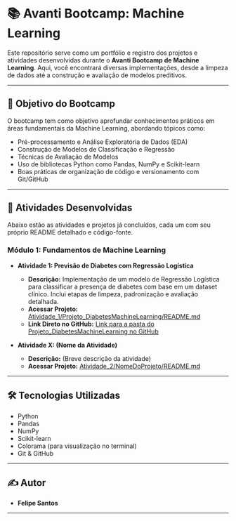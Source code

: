 # 📚 Avanti Bootcamp: Machine Learning

Este repositório serve como um portfólio e registro dos projetos e atividades desenvolvidas durante o **Avanti Bootcamp de Machine Learning**. Aqui, você encontrará diversas implementações, desde a limpeza de dados até a construção e avaliação de modelos preditivos.

---

## 🚀 Objetivo do Bootcamp

O bootcamp tem como objetivo aprofundar conhecimentos práticos em áreas fundamentais da Machine Learning, abordando tópicos como:

* Pré-processamento e Análise Exploratória de Dados (EDA)
* Construção de Modelos de Classificação e Regressão
* Técnicas de Avaliação de Modelos
* Uso de bibliotecas Python como Pandas, NumPy e Scikit-learn
* Boas práticas de organização de código e versionamento com Git/GitHub

---

## 📝 Atividades Desenvolvidas

Abaixo estão as atividades e projetos já concluídos, cada um com seu próprio README detalhado e código-fonte.

### **Módulo 1: Fundamentos de Machine Learning**

* **Atividade 1: Previsão de Diabetes com Regressão Logística**
    * **Descrição:** Implementação de um modelo de Regressão Logística para classificar a presença de diabetes com base em um dataset clínico. Inclui etapas de limpeza, padronização e avaliação detalhada.
    * **Acessar Projeto:** [Atividade_1/Projeto_DiabetesMachineLearning/README.md](Atividade_1/Projeto_DiabetesMachineLearning/README.md)
    * **Link Direto no GitHub:** [Link para a pasta do Projeto_DiabetesMachineLearning no GitHub](https://github.com/Lipesti/Avanti-Bootcamp/tree/main/Atividade_1/Projeto_DiabetesMachineLearning) 


* **Atividade X: (Nome da Atividade)**
    * **Descrição:** (Breve descrição da atividade)
    * **Acessar Projeto:** [Atividade_2/NomeDoProjeto/README.md](Atividade_2/NomeDoProjeto/README.md)

---

## 🛠️ Tecnologias Utilizadas

* Python
* Pandas
* NumPy
* Scikit-learn
* Colorama (para visualização no terminal)
* Git & GitHub

---

## ✍️ Autor

* **Felipe Santos**
   
---
